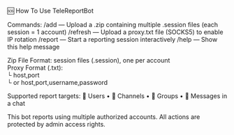 🆘 How To Use TeleReportBot

Commands:
/add — Upload a .zip containing multiple .session files (each session = 1 account)
/refresh — Upload a proxy.txt file (SOCKS5) to enable IP rotation
/report — Start a reporting session interactively
/help — Show this help message

Zip File Format: session files (.session), one per account  
Proxy Format (.txt):  
└ host,port  
└ or host,port,username,password

Supported report targets:
👤 Users • 📢 Channels • 👥 Groups • 💬 Messages in a chat

This bot reports using multiple authorized accounts. All actions are protected by admin access rights.
